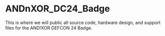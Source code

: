 # ANDnXOR_DC24_Badge

This is where we will public all source code, hardware design, and support files for the AND!XOR DEFCON 24 Badge.
